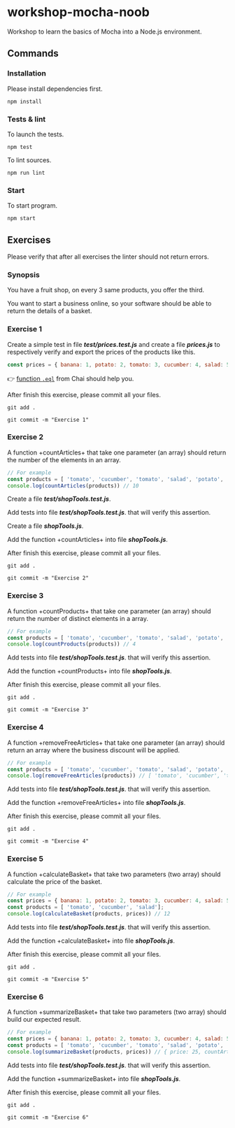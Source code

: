 # workshop-mocha-noob

Workshop to learn the basics of Mocha into a Node.js environment.

## Commands

### Installation

Please install dependencies first.

	npm install

### Tests & lint

To launch the tests.

	npm test

To lint sources.

	npm run lint

### Start

To start program.

	npm start

## Exercises

Please verify that after all exercises the linter should not return errors.

### Synopsis

You have a fruit shop, on every 3 same products, you offer the third.

You want to start a business online, so your software should be able to return the details of a basket.

### Exercise 1

Create a simple test in file **_test/prices.test.js_** and create a file **_prices.js_** to respectively verify and export the prices of the products like this.

```javascript
const prices = { banana: 1, potato: 2, tomato: 3, cucumber: 4, salad: 5, apple: 6 };
```

:point_right: [function `.eql`](http://chaijs.com/api/bdd/#method_eql) from Chai should help you.

After finish this exercise, please commit all your files.

	git add .

	git commit -m "Exercise 1"

### Exercise 2

A function +countArticles+ that take one parameter (an array) should return the number of the elements in an array.

```javascript
// For example
const products = [ 'tomato', 'cucumber', 'tomato', 'salad', 'potato', 'cucumber', 'potato', 'potato', 'tomato', 'potato' ];
console.log(countArticles(products)) // 10
```

Create a file **_test/shopTools.test.js_**.

Add tests into file **_test/shopTools.test.js_**. that will verify this assertion.

Create a file **_shopTools.js_**.

Add the function +countArticles+ into file **_shopTools.js_**.

After finish this exercise, please commit all your files.

	git add .

	git commit -m "Exercise 2"

### Exercise 3

A function +countProducts+ that take one parameter (an array) should return the number of distinct elements in a array.

```javascript
// For example
const products = [ 'tomato', 'cucumber', 'tomato', 'salad', 'potato', 'cucumber', 'potato', 'potato', 'tomato', 'potato' ];
console.log(countProducts(products)) // 4
```

Add tests into file **_test/shopTools.test.js_**. that will verify this assertion.

Add the function +countProducts+ into file **_shopTools.js_**.

After finish this exercise, please commit all your files.

	git add .

	git commit -m "Exercise 3"

### Exercise 4

A function +removeFreeArticles+ that take one parameter (an array) should return an array where the business discount will be applied.

```javascript
// For example
const products = [ 'tomato', 'cucumber', 'tomato', 'salad', 'potato', 'cucumber', 'potato', 'potato', 'tomato', 'potato' ];
console.log(removeFreeArticles(products)) // [ 'tomato', 'cucumber', 'tomato', 'salad', 'potato', 'cucumber', 'potato', 'potato' ]
```

Add tests into file **_test/shopTools.test.js_**. that will verify this assertion.

Add the function +removeFreeArticles+ into file **_shopTools.js_**.

After finish this exercise, please commit all your files.

	git add .

	git commit -m "Exercise 4"

### Exercise 5

A function +calculateBasket+ that take two parameters (two array) should calculate the price of the basket.

```javascript
// For example
const prices = { banana: 1, potato: 2, tomato: 3, cucumber: 4, salad: 5, apple: 6 };
const products = [ 'tomato', 'cucumber', 'salad'];
console.log(calculateBasket(products, prices)) // 12
```

Add tests into file **_test/shopTools.test.js_**. that will verify this assertion.

Add the function +calculateBasket+ into file **_shopTools.js_**.

After finish this exercise, please commit all your files.

	git add .

	git commit -m "Exercise 5"

### Exercise 6

A function +summarizeBasket+ that take two parameters (two array) should build our expected result.

```javascript
// For example
const prices = { banana: 1, potato: 2, tomato: 3, cucumber: 4, salad: 5, apple: 6 };
const products = [ 'tomato', 'cucumber', 'tomato', 'salad', 'potato', 'cucumber', 'potato', 'potato', 'tomato', 'potato' ];
console.log(summarizeBasket(products, prices)) // { price: 25, countArticles: 10, countProducts: 4 }
```

Add tests into file **_test/shopTools.test.js_**. that will verify this assertion.

Add the function +summarizeBasket+ into file **_shopTools.js_**.

After finish this exercise, please commit all your files.

	git add .

	git commit -m "Exercise 6"
